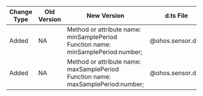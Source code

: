 | Change Type | Old Version | New Version | d.ts File |
| ---- | ------ | ------ | -------- |
|Added|NA|Method or attribute name: minSamplePeriod<br>Function name: minSamplePeriod:number;|@ohos.sensor.d.ts|
|Added|NA|Method or attribute name: maxSamplePeriod<br>Function name: maxSamplePeriod:number;|@ohos.sensor.d.ts|
